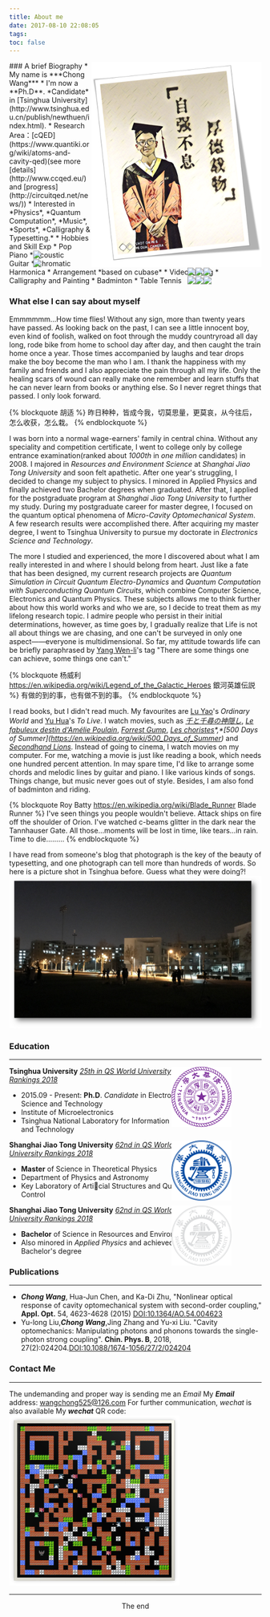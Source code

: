 ```yaml
---
title: About me
date: 2017-08-10 22:08:05
tags:
toc: false
---
```

<img src='mypicture1.png' title='Photo taken in Tsinghua,June,2017' style='float:right; width:340px'/>
### <i class="fa fa-id-card-o fa-lg" aria-hidden="true"></i> A brief Biography
* My name is ***<font title="&nbsp; 中文名：王冲">Chong Wang</font>***
* I'm now a **Ph.D**. *Candidate* in [Tsinghua University](http://www.tsinghua.edu.cn/publish/newthuen/index.html).
* Research Area：[cQED](https://www.quantiki.org/wiki/atoms-and-cavity-qed)(see more [details](http://www.ccqed.eu/) and  [progress](http://circuitqed.net/news/))
* Interested in *Physics*, *Quantum Computation*, *Music*, *Sports*, *Calligraphy & Typesetting.*
* Hobbies and Skill Exp
  * Pop Piano <img src ="http://progressed.io/bar/4?scale=10&title=level4&suffix=X" style='float:right; position:relative; right:100px'/>
  * Acoustic Guitar  <img src ="http://progressed.io/bar/55?title=skilled" style='float:right; position:relative; right:100px'/>
  * Chromatic Harmonica <img src ="http://progressed.io/bar/10?title=Primary" style='float:right; position:relative; right:100px'/>
  * Arrangement *based on cubase* <img src ="http://progressed.io/bar/35?title=entry-level" style='float:right; position:relative; right:100px'/>
  * Video Editing <img src ="http://progressed.io/bar/10?title=Primary" style='float:right; position:relative; right:100px'/>
  * Calligraphy and Painting <img src ="http://progressed.io/bar/15?title=Primary" style='float:right; position:relative; right:100px'/>
  * Badminton <img src ="http://progressed.io/bar/30?title=entry-level" style='float:right; position:relative; right:100px'/>
  * Table Tennis <img src ="http://progressed.io/bar/70?title=proficient" style='float:right; position:relative; right:100px'/>

### <i class="fa fa-leaf fa-lg" aria-hidden="true"></i> What else I can say about myself
Emmmmmm...How time flies! Without any sign, more than twenty years have passed. As looking back on the past, I can see a little innocent boy, even kind of foolish, walked on foot through the muddy countryroad all day long, rode bike from home to school day after day, and then caught the train home once a year. Those times accompanied by laughs and tear drops make the boy become the man who I am. I thank the happiness with my family and friends and I also appreciate the pain through all my life. Only the healing scars of wound can really make one remember and learn stuffs that he can never learn from books or anything else. So I never regret things that passed. I only look forward.

{% blockquote 胡适 %}
昨日种种，皆成今我，切莫思量，更莫哀，从今往后，怎么收获，怎么栽。
{% endblockquote %}

I was born into a normal wage-earners' family in central china. Without any speciality and competition certificate, I went to college only by college entrance examination(ranked about *1000th* in *one million* candidates)  in 2008. I majored in *Resources and Environment Science* at *Shanghai Jiao Tong University* and soon felt apathetic. After one year's struggling, I decided to change my subject to physics. I minored in Applied Physics and finally achieved two Bachelor degrees when graduated. After that, I applied for the postgraduate program at *Shanghai Jiao Tong University* to further my study. During my postgraduate career for master degree, I focused on the quantum optical phenomena of *Micro-Cavity Optomechanical System*. A few research results were accomplished there. After acquiring my master degree, I went to Tsinghua University to pursue my doctorate in *Electronics Science and Technology*.

The more I studied and experienced, the more I discovered about what I am really interested in and where I should belong from heart. Just like a fate that has been designed, my current research projects are *Quantum Simulation in Circuit Quantum Electro-Dynamics* and *Quantum Computation with Superconducting Quantum Circuits*, which combine Computer Science, Electronics and Quantum Physics. These subjects allows me to think further about how this world works and who we are, so I decide to treat them as my lifelong research topic. I admire people who persist in their initial determinations, however, as time goes by, I gradually realize that Life is not all about things we are chasing, and one can't be surveyed in only one aspect——everyone is multidimensional. So far, my attitude towards life can be briefly paraphrased by [Yang Wen-li](https://gineipaedia.com/wiki/Yang_Wen-li)'s tag "There are some things one can achieve, some things one can't."

{% blockquote 杨威利 https://en.wikipedia.org/wiki/Legend_of_the_Galactic_Heroes 銀河英雄伝説 %}
有做的到的事，也有做不到的事。
{% endblockquote %}

I read books, but I didn't read much. My favourites are [Lu Yao](https://en.wikipedia.org/wiki/Lu_Yao)'s *Ordinary World* and [Yu Hua](https://en.wikipedia.org/wiki/Yu_Hua)'s *To Live*. I watch movies, such as *[千と千尋の神隠し](https://en.wikipedia.org/wiki/Spirited_Away)*, *[Le fabuleux destin d'Amélie Poulain](https://en.wikipedia.org/wiki/Am%C3%A9lie)*, *[Forrest Gump](https://en.wikipedia.org/wiki/Forrest_Gump)*, *[Les choristes](https://en.wikipedia.org/wiki/The_Chorus_(2004_film))*,*[500 Days of Summer](https://en.wikipedia.org/wiki/500_Days_of_Summer)* and *[Secondhand Lions](https://en.wikipedia.org/wiki/Secondhand_Lions)*. Instead of going to cinema, I watch movies on my computer. For me, watching a movie is just like reading a book, which needs one hundred percent attention. In may spare time, I'd like to arrange some chords and melodic lines by guitar and piano. I like various kinds of songs. Things change, but music never goes out of style. Besides, I am also fond of badminton and riding. 

{% blockquote Roy Batty https://en.wikipedia.org/wiki/Blade_Runner Blade Runner %}
I've seen things you people wouldn't believe. Attack ships on fire off the shoulder of Orion. I've watched c-beams glitter in the dark near the Tannhauser Gate. All those...moments will be lost in time, like tears...in rain. Time to die.........
{% endblockquote %}

I have read from someone's blog that photograph is the key of the beauty of typesetting, and one photograph can tell more than hundreds of words. So here is a picture shot in Tsinghua before. Guess what they were doing?!
<img src='tsinghua3.png' title='Picture Shot in Zijing(Redbud) Playground, Tsinghua, on Jan 31st, 2018'/>
### <i class="fa fa-graduation-cap fa-lg"  aria-hidden="true"></i> Education
----

<img src='tsinghua.jpg' title='清华大学' style='float:right;position:relative; right:60px; width:120px'/>

<i class="fa fa-university" aria-hidden="true"></i> **Tsinghua University**
[*25th in QS World University Rankings 2018*](https://www.topuniversities.com/universities/tsinghua-university#wurs)
* 2015.09 - Present: **Ph.D**. *Candidate* in Electronics Science and Technology
* Institute of Microelectronics
* Tsinghua National Laboratory for Information Science and Technology

<img src='jiaoda.png' title='上海交通大学' style='float:right;position:relative; right:60px; width:120px'/>

<i class="fa fa-university" aria-hidden="true"></i> **Shanghai Jiao Tong University**
[*62nd in QS World University Rankings 2018*](https://www.topuniversities.com/universities/shanghai-jiao-tong-university#wurs)
* **Master** of Science in Theoretical Physics
* Department of Physics and Astronomy
* Key Laboratory of Articial Structures and Quantum Control

<img src='jiaoda1.png' title='上海交通大学' style='float:right;position:relative; right:60px; width:120px'/>

<i class="fa fa-university" aria-hidden="true"></i> **Shanghai Jiao Tong University**
[*62nd in QS World University Rankings 2018*](https://www.topuniversities.com/universities/shanghai-jiao-tong-university#wurs)
* **Bachelor** of Science in Resources and Environment
* Also minored in *Applied Physics* and achieved a Bachelor's degree

### <i class="fa fa-book fa-lg" aria-hidden="true"></i> Publications
---
* ***Chong Wang***, Hua-Jun Chen, and Ka-Di Zhu, "Nonlinear optical response of cavity optomechanical system with second-order coupling," **Appl. Opt.** 54, 4623-4628 (2015) [DOI:10.1364/AO.54.004623](https://doi.org/10.1364/AO.54.004623)
* Yu-long Liu,***Chong Wang***,Jing Zhang and Yu-xi Liu. "Cavity optomechanics: Manipulating photons and phonons towards the single-photon strong coupling". **Chin. Phys. B**, 2018, 27(2):024204.[DOI:10.1088/1674-1056/27/2/024204](http://cpb.iphy.ac.cn/EN/abstract/abstract71484.shtml)

### <i class="fa fa-paper-plane fa-lg" aria-hidden="true"></i> Contact Me
---
The undemanding and proper way is sending me an *Email*
<i class="fa fa-envelope-o" aroa-hidden="true"></i> My ***Email*** address: wangchong525@126.com
For further communication, *wechat* is also available
<i class="fa fa-wechat" aroa-hidden="true"></i> My ***wechat*** QR code: <img src='wechat1.png' title='我的微信' style='width:340px'/>

---

<center>The end</center>
